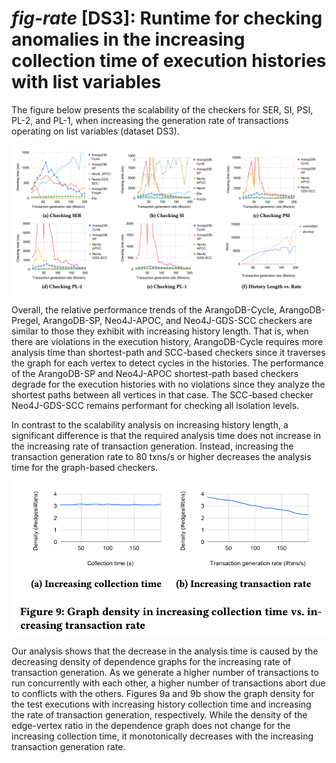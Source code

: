 # *fig-rate* [DS3]: Runtime for checking anomalies in the increasing collection time of execution histories with list variables

The figure below presents the scalability of the checkers for SER, SI, PSI, PL-2, and PL-1, when increasing the generation rate of transactions operating on list variables (dataset DS3).

![fig-rate](plots/fig-rate.png)


Overall, the relative performance trends of the ArangoDB-Cycle, ArangoDB-Pregel, ArangoDB-SP, Neo4J-APOC, and Neo4J-GDS-SCC checkers are similar to those they exhibit with increasing history length. That is, when there are violations in the execution history, ArangoDB-Cycle requires more analysis time than shortest-path and SCC-based checkers since it traverses the graph for each vertex to detect cycles in the histories. The performance of the ArangoDB-SP and Neo4J-APOC shortest-path based checkers degrade for the execution histories with no violations since they analyze the shortest paths between all vertices in that case. The SCC-based checker Neo4J-GDS-SCC remains performant for checking all isolation levels.

In contrast to the scalability analysis on increasing history length, a significant difference is that the required analysis time does not increase in the increasing rate of transaction generation. Instead, increasing the transaction generation rate to 80 txns/s or higher decreases the analysis time for the graph-based checkers.

![fig9](plots/fig9.png)

Our analysis shows that the decrease in the analysis time is caused by the decreasing density of dependence graphs for the increasing rate of transaction generation. As we generate a higher number of transactions to run concurrently with each other, a higher number of transactions abort due to conflicts with the others. Figures 9a and 9b show the graph density for the test executions with increasing history collection time and increasing the rate of transaction generation, respectively. While the density of the edge-vertex ratio in the dependence graph does not change for the increasing collection time, it monotonically decreases with the increasing transaction generation rate.